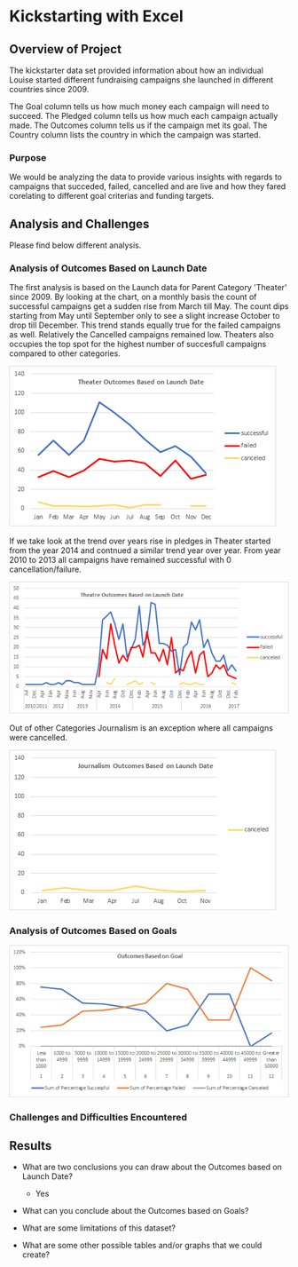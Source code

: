 # Kickstarting with Excel

## Overview of Project
The kickstarter data set provided information about how an individual Louise started different fundraising campaigns she launched in different countries since 2009. 

The Goal column tells us how much money each campaign will need to succeed.
The Pledged column tells us how much each campaign actually made.
The Outcomes column tells us if the campaign met its goal.
The Country column lists the country in which the campaign was started.

### Purpose
We would be analyzing the data to provide various insights with regards to campaigns that succeded, failed, cancelled and are live and how they fared corelating to different goal criterias and funding targets.

## Analysis and Challenges
Please find below different analysis. 

### Analysis of Outcomes Based on Launch Date
The first analysis is based on the Launch data for Parent Category 'Theater' since 2009.
By looking at the chart, on a monthly basis the count of successful campaigns get a sudden rise from March till May. 
The count dips starting from May until September only to see a slight increase October to drop till December. 
This trend stands equally true for the failed campaigns as well. 
Relatively the Cancelled campaigns remained low. 
Theaters also occupies the top spot for the highest number of succesfull campaigns compared to other categories.

![Outcomes Based on Launch Date - Theater](https://github.com/c3crocks/kickstarter/blob/main/Resources/Theater_Outcomes_vs_Launch.png)

If we take look at the trend over years rise in pledges in Theater started from the year 2014 and contnued a similar trend year over year. 
From year 2010 to 2013 all campaigns have remained successful with 0 cancellation/failure. 

![Outcomes Based on Launch Date - Theater](https://github.com/c3crocks/kickstarter/blob/main/Additional_Images/Thetres_Outcome_LaunchDate.png)

Out of other Categories Journalism is an exception where all campaigns were cancelled. 

![Outcomes Based on Launch Date - Journalism](https://github.com/c3crocks/kickstarter/blob/main/Additional_Images/Journalism_Outcome_LaunchData.png)

### Analysis of Outcomes Based on Goals

![](https://github.com/c3crocks/kickstarter/blob/main/Resources/Outcomes_vs_Goals.png?raw=true)
### Challenges and Difficulties Encountered

## Results

- What are two conclusions you can draw about the Outcomes based on Launch Date?
	- Yes

- What can you conclude about the Outcomes based on Goals?

- What are some limitations of this dataset?

- What are some other possible tables and/or graphs that we could create?